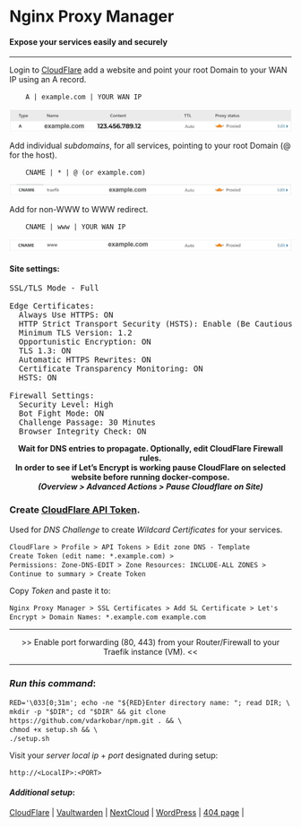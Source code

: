 # Nginx Proxy Manager
#### Expose your services easily and securely
---
  
Login to <a href="https://dash.cloudflare.com/">CloudFlare</a> add a website and point your root Domain to your WAN IP using an A record.  
```
    A | example.com | YOUR WAN IP
```
<p align="center">
  <img src="https://github.com/vdarkobar/NPM/blob/main/shared/A-record.webp">
</p>
  
Add individual *subdomains*, for all services, pointing to your root Domain (@ for the host).  
```
    CNAME | * | @ (or example.com)
```
<p align="center">
  <img src="https://github.com/vdarkobar/NPM/blob/main/shared/sub-domain.webp">
</p>
  
Add for non-WWW to WWW redirect.  
```
    CNAME | www | YOUR WAN IP
```
<p align="center">
  <img src="https://github.com/vdarkobar/NPM/blob/main/shared/www.webp">
</p>
  
#### Site settings:  

<pre>
SSL/TLS Mode - Full  

Edge Certificates:  
  Always Use HTTPS: ON  
  HTTP Strict Transport Security (HSTS): Enable (Be Cautious)  
  Minimum TLS Version: 1.2  
  Opportunistic Encryption: ON  
  TLS 1.3: ON  
  Automatic HTTPS Rewrites: ON  
  Certificate Transparency Monitoring: ON  
  HSTS: ON  
  
Firewall Settings:  
  Security Level: High  
  Bot Fight Mode: ON  
  Challenge Passage: 30 Minutes  
  Browser Integrity Check: ON  
</pre>
  
<p align="center">
  <b> Wait for DNS entries to propagate. Optionally, edit CloudFlare Firewall rules. </b><br>
  <b> In order to see if Let’s Encrypt is working pause CloudFlare on selected website before running docker-compose. </b><br>
  <b><i> (Overview > Advanced Actions > Pause Cloudflare on Site) </i></b><br>
</p>
    
### Create <a href="https://dash.cloudflare.com/profile/api-tokens">CloudFlare API Token</a>. 

Used for *DNS Challenge* to create *Wildcard Certificates* for your services.
```
CloudFlare > Profile > API Tokens > Edit zone DNS - Template
Create Token (edit name: *.example.com) > 
Permissions: Zone-DNS-EDIT > Zone Resources: INCLUDE-ALL ZONES > Continue to summary > Create Token
```
Copy *Token* and paste it to:
```
Nginx Proxy Manager > SSL Certificates > Add SL Certificate > Let's Encrypt > Domain Names: *.example.com example.com
```
  
---  

<p align="center">
>> Enable port forwarding (80, 443) from your Router/Firewall to your Traefik instance (VM). <<
</p>

---  
  
### *Run this command*:
```
RED='\033[0;31m'; echo -ne "${RED}Enter directory name: "; read DIR; \
mkdir -p "$DIR"; cd "$DIR" && git clone https://github.com/vdarkobar/npm.git . && \
chmod +x setup.sh && \
./setup.sh
```
  
Visit your *server local ip* + *port* designated during setup:
```
http://<LocalIP>:<PORT>
```
  
#### *Additional setup*:
<p align="left">
  <a href="https://github.com/vdarkobar/npm/blob/main/shared/CloudFlare.md#create-cloudflare-api-token">CloudFlare</a> |  
  <a href="https://github.com/vdarkobar/Vaultwarden">Vaultwarden</a> |  
  <a href="https://github.com/vdarkobar/NC">NextCloud</a> |  
  <a href="https://github.com/vdarkobar/WP">WordPress</a> |  
  <a href="https://github.com/vdarkobar/npm/blob/main/shared/404.md">404 page</a> |   
  <br><br>
</p>  
